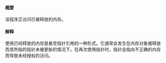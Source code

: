 #### 概要
该程序正访问已被释放的内存。

#### 解释
使用已经释放的内存是悬空指针引用的一种形式。它通常会发生在内存对象被释放而其所指的指针未被更新的情况下。在再次使用指针时，指针会指向不正确的内存而导致未经授权的访问。
